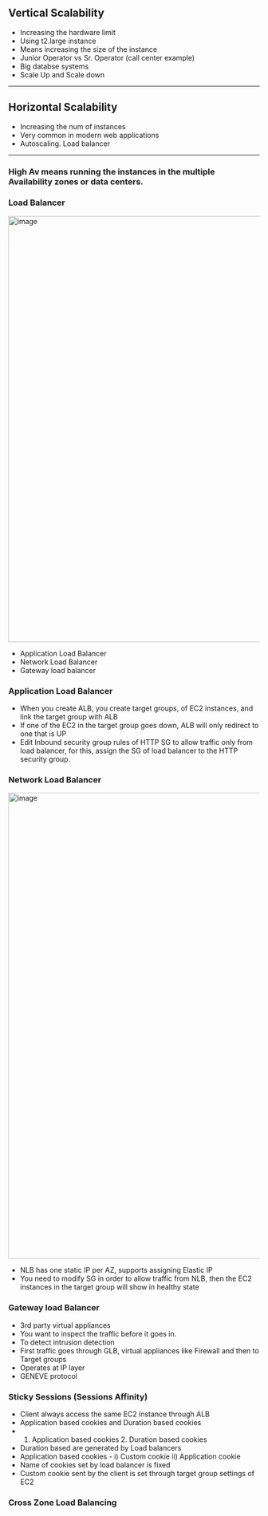 ## Vertical Scalability
* Increasing the hardware limit
* Using t2.large instance
* Means increasing the size of the instance
* Junior Operator vs Sr. Operator (call center example)
* Big databse systems
* Scale Up and Scale down

----------------------------------------
## Horizontal Scalability
* Increasing the num of instances
* Very common in modern web applications
* Autoscaling. Load balancer
----------------------------------------

### High Av means running the instances in the multiple Availability zones or data centers.

### Load Balancer
<img width="855" alt="image" src="https://user-images.githubusercontent.com/84832/217798903-7bf767b8-5c20-4bf8-aeb1-db3fca6bdc4d.png">


* Application Load Balancer
* Network Load Balancer
* Gateway load balancer


### Application Load Balancer
  * When you create ALB, you create target groups, of EC2 instances, and link the target group with ALB
  * If one of the EC2 in the target group goes down, ALB will only redirect to one that is UP
  * Edit Inbound security group rules of HTTP SG to allow traffic only from load balancer, for this, 
    assign the SG of load balancer to the HTTP security group.
    
### Network Load Balancer
<img width="935" alt="image" src="https://user-images.githubusercontent.com/84832/219869728-48d682cf-fba3-4711-b0ef-010fb408031e.png">

* NLB has one static IP per AZ, supports assigning Elastic IP
* You need to modify SG in order to allow traffic from NLB, then the EC2 instances in the target group will show in healthy state

### Gateway load Balancer

* 3rd party virtual appliances
* You want to inspect the traffic before it goes in.
* To detect intrusion detection
* First traffic goes through GLB, virtual appliances like Firewall and then to Target groups
* Operates at IP layer
* GENEVE protocol 

### Sticky Sessions (Sessions Affinity)

* Client always access the same EC2 instance through ALB
* Application based cookies and Duration based cookies
* 1. Application based cookies 2. Duration based cookies
* Duration based are generated by Load balancers
* Application based cookies - i) Custom cookie ii) Application cookie
* Name of cookies set by load balancer is fixed
* Custom cookie sent by the client is set through target group settings of EC2

### Cross Zone Load Balancing



 



